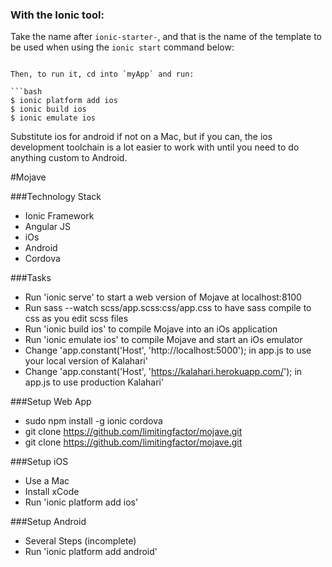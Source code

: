 
### With the Ionic tool:

Take the name after `ionic-starter-`, and that is the name of the template to be used when using the `ionic start` command below:
```

Then, to run it, cd into `myApp` and run:

```bash
$ ionic platform add ios
$ ionic build ios
$ ionic emulate ios
```

Substitute ios for android if not on a Mac, but if you can, the ios development toolchain is a lot easier to work with until you need to do anything custom to Android.


#Mojave

###Technology Stack
* Ionic Framework
* Angular JS
* iOs
* Android
* Cordova

###Tasks
* Run 'ionic serve' to start a web version of Mojave at localhost:8100
* Run sass --watch scss/app.scss:css/app.css to have sass compile to css as you edit scss files
* Run 'ionic build ios' to compile Mojave into an iOs application
* Run 'ionic emulate ios' to compile Mojave and start an iOs emulator
* Change 'app.constant('Host', 'http://localhost:5000'); in app.js to use your local version of Kalahari'
* Change 'app.constant('Host', 'https://kalahari.herokuapp.com/'); in app.js to use production Kalahari'

###Setup Web App
* sudo npm install -g ionic cordova
* git clone https://github.com/limitingfactor/mojave.git
* git clone https://github.com/limitingfactor/mojave.git


###Setup iOS
* Use a Mac
* Install xCode
* Run 'ionic platform add ios'

###Setup Android
* Several Steps (incomplete)
* Run 'ionic platform add android'
